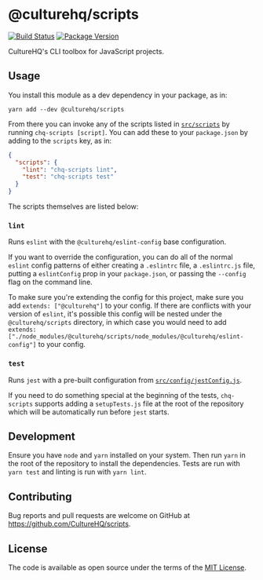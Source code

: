 # @culturehq/scripts

[![Build Status](https://github.com/CultureHQ/scripts/workflows/Main/badge.svg)](https://github.com/CultureHQ/scripts/actions)
[![Package Version](https://img.shields.io/npm/v/@culturehq/scripts.svg)](https://www.npmjs.com/package/@culturehq/scripts)

CultureHQ's CLI toolbox for JavaScript projects.

## Usage

You install this module as a dev dependency in your package, as in:

```
yarn add --dev @culturehq/scripts
```

From there you can invoke any of the scripts listed in [`src/scripts`](src/scripts) by running `chq-scripts [script]`. You can add these to your `package.json` by adding to the `scripts` key, as in:

```json
{
  "scripts": {
    "lint": "chq-scripts lint",
    "test": "chq-scripts test"
  }
}
```

The scripts themselves are listed below:

### `lint`

Runs `eslint` with the `@culturehq/eslint-config` base configuration.

If you want to override the configuration, you can do all of the normal `eslint` config patterns of either creating a `.eslintrc` file, a `.eslintrc.js` file, putting a `eslintConfig` prop in your `package.json`, or passing the `--config` flag on the command line.

To make sure you're extending the config for this project, make sure you add `extends: ["@culturehq"]` to your config. If there are conflicts with your version of `eslint`, it's possible this config will be nested under the `@culturehq/scripts` directory, in which case you would need to add `extends: ["./node_modules/@culturehq/scripts/node_modules/@culturehq/eslint-config"]` to your config.

### `test`

Runs `jest` with a pre-built configuration from [`src/config/jestConfig.js`](src/config/jestConfig.js).

If you need to do something special at the beginning of the tests, `chq-scripts` supports adding a `setupTests.js` file at the root of the repository which will be automatically run before `jest` starts.

## Development

Ensure you have `node` and `yarn` installed on your system. Then run `yarn` in the root of the repository to install the dependencies. Tests are run with `yarn test` and linting is run with `yarn lint`.

## Contributing

Bug reports and pull requests are welcome on GitHub at https://github.com/CultureHQ/scripts.

## License

The code is available as open source under the terms of the [MIT License](https://opensource.org/licenses/MIT).
